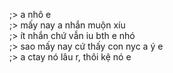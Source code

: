 ;> a nhô e<br>
;> mấy nay a nhắn muộn xíu<br>
;> ít nhắn chứ vẫn iu bth e nhó<br>
;> sao mấy nay cứ thấy con nyc a ý e<br>
;> a ctay nó lâu r, thôi kệ nó e
